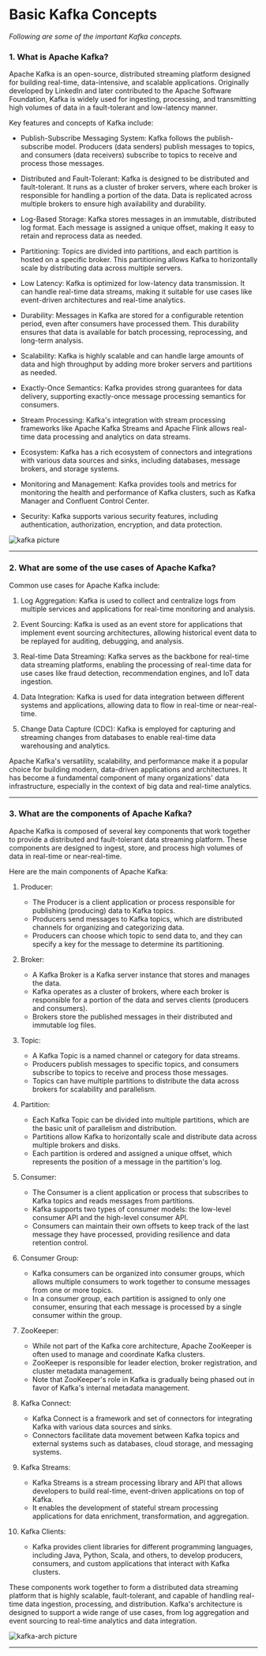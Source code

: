 # Basic Kafka Concepts      
                                                
*Following are some of the important Kafka concepts.*
       
### 1. What is Apache Kafka?

Apache Kafka is an open-source, distributed streaming platform designed for building real-time, data-intensive, and scalable applications. Originally developed by LinkedIn and later contributed to the Apache Software Foundation, Kafka is widely used for ingesting, processing, and transmitting high volumes of data in a fault-tolerant and low-latency manner.

Key features and concepts of Kafka include:

* Publish-Subscribe Messaging System: Kafka follows the publish-subscribe model. Producers (data senders) publish messages to topics, and consumers (data receivers) subscribe to topics to receive and process those messages.

* Distributed and Fault-Tolerant: Kafka is designed to be distributed and fault-tolerant. It runs as a cluster of broker servers, where each broker is responsible for handling a portion of the data. Data is replicated across multiple brokers to ensure high availability and durability.

* Log-Based Storage: Kafka stores messages in an immutable, distributed log format. Each message is assigned a unique offset, making it easy to retain and reprocess data as needed.

* Partitioning: Topics are divided into partitions, and each partition is hosted on a specific broker. This partitioning allows Kafka to horizontally scale by distributing data across multiple servers.

* Low Latency: Kafka is optimized for low-latency data transmission. It can handle real-time data streams, making it suitable for use cases like event-driven architectures and real-time analytics.

* Durability: Messages in Kafka are stored for a configurable retention period, even after consumers have processed them. This durability ensures that data is available for batch processing, reprocessing, and long-term analysis.

* Scalability: Kafka is highly scalable and can handle large amounts of data and high throughput by adding more broker servers and partitions as needed.

* Exactly-Once Semantics: Kafka provides strong guarantees for data delivery, supporting exactly-once message processing semantics for consumers.

* Stream Processing: Kafka's integration with stream processing frameworks like Apache Kafka Streams and Apache Flink allows real-time data processing and analytics on data streams.

* Ecosystem: Kafka has a rich ecosystem of connectors and integrations with various data sources and sinks, including databases, message brokers, and storage systems.

* Monitoring and Management: Kafka provides tools and metrics for monitoring the health and performance of Kafka clusters, such as Kafka Manager and Confluent Control Center.

* Security: Kafka supports various security features, including authentication, authorization, encryption, and data protection.


![kafka picture](./assets/kafka.png)

----------------------------------------------


### 2. What are some of the use cases of Apache Kafka?

Common use cases for Apache Kafka include:

1. Log Aggregation: Kafka is used to collect and centralize logs from multiple services and applications for real-time monitoring and analysis.

2. Event Sourcing: Kafka is used as an event store for applications that implement event sourcing architectures, allowing historical event data to be replayed for auditing, debugging, and analysis.

3. Real-time Data Streaming: Kafka serves as the backbone for real-time data streaming platforms, enabling the processing of real-time data for use cases like fraud detection, recommendation engines, and IoT data ingestion.

4. Data Integration: Kafka is used for data integration between different systems and applications, allowing data to flow in real-time or near-real-time.

5. Change Data Capture (CDC): Kafka is employed for capturing and streaming changes from databases to enable real-time data warehousing and analytics.

Apache Kafka's versatility, scalability, and performance make it a popular choice for building modern, data-driven applications and architectures. It has become a fundamental component of many organizations' data infrastructure, especially in the context of big data and real-time analytics.

----------------------------------------------

### 3. What are the components of Apache Kafka?

Apache Kafka is composed of several key components that work together to provide a distributed and fault-tolerant data streaming platform. These components are designed to ingest, store, and process high volumes of data in real-time or near-real-time. 

Here are the main components of Apache Kafka:

1. Producer:

    * The Producer is a client application or process responsible for publishing (producing) data to Kafka topics.
    * Producers send messages to Kafka topics, which are distributed channels for organizing and categorizing data.
    * Producers can choose which topic to send data to, and they can specify a key for the message to determine its partitioning.


2. Broker:

    * A Kafka Broker is a Kafka server instance that stores and manages the data.
    * Kafka operates as a cluster of brokers, where each broker is responsible for a portion of the data and serves clients (producers and consumers).
    * Brokers store the published messages in their distributed and immutable log files.

3. Topic:

    * A Kafka Topic is a named channel or category for data streams.
    * Producers publish messages to specific topics, and consumers subscribe to topics to receive and process those messages.
    * Topics can have multiple partitions to distribute the data across brokers for scalability and parallelism.

4. Partition:

    * Each Kafka Topic can be divided into multiple partitions, which are the basic unit of parallelism and distribution.
    * Partitions allow Kafka to horizontally scale and distribute data across multiple brokers and disks.
    * Each partition is ordered and assigned a unique offset, which represents the position of a message in the partition's log.

5. Consumer:

    * The Consumer is a client application or process that subscribes to Kafka topics and reads messages from partitions.
    * Kafka supports two types of consumer models: the low-level consumer API and the high-level consumer API.
    * Consumers can maintain their own offsets to keep track of the last message they have processed, providing resilience and data retention control.

6. Consumer Group:

    * Kafka consumers can be organized into consumer groups, which allows multiple consumers to work together to consume messages from one or more topics.
    * In a consumer group, each partition is assigned to only one consumer, ensuring that each message is processed by a single consumer within the group.

7. ZooKeeper:

    * While not part of the Kafka core architecture, Apache ZooKeeper is often used to manage and coordinate Kafka clusters.
    * ZooKeeper is responsible for leader election, broker registration, and cluster metadata management.
    * Note that ZooKeeper's role in Kafka is gradually being phased out in favor of Kafka's internal metadata management.

8. Kafka Connect:

    * Kafka Connect is a framework and set of connectors for integrating Kafka with various data sources and sinks.
    * Connectors facilitate data movement between Kafka topics and external systems such as databases, cloud storage, and messaging systems.

9. Kafka Streams:

    * Kafka Streams is a stream processing library and API that allows developers to build real-time, event-driven applications on top of Kafka.
    * It enables the development of stateful stream processing applications for data enrichment, transformation, and aggregation.

10. Kafka Clients:

    * Kafka provides client libraries for different programming languages, including Java, Python, Scala, and others, to develop producers, consumers, and custom applications that interact with Kafka clusters.

These components work together to form a distributed data streaming platform that is highly scalable, fault-tolerant, and capable of handling real-time data ingestion, processing, and distribution. Kafka's architecture is designed to support a wide range of use cases, from log aggregation and event sourcing to real-time analytics and data integration.

![kafka-arch picture](./assets/kafka-arch.png)

----------------------------------------------
